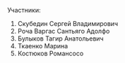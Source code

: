 Участники:
1) Скубедин Сергей Владимирович
2) Роча Варгас Сантьяго Адолфо
3) Булыков Тагир Анатольевич
4) Ткаенко Марина
5) Костюков Романcoco
